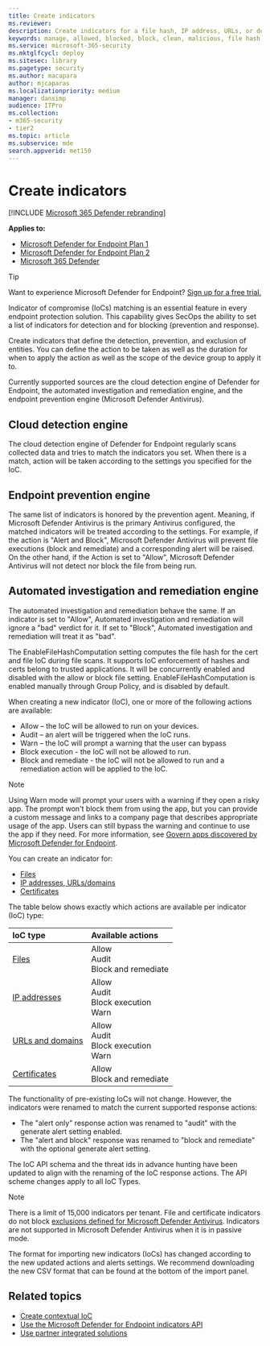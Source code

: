 ```yaml
---
title: Create indicators
ms.reviewer: 
description: Create indicators for a file hash, IP address, URLs, or domains that define the detection, prevention, and exclusion of entities.
keywords: manage, allowed, blocked, block, clean, malicious, file hash, ip address, urls, domain
ms.service: microsoft-365-security
ms.mktglfcycl: deploy
ms.sitesec: library
ms.pagetype: security
ms.author: macapara
author: mjcaparas
ms.localizationpriority: medium
manager: dansimp
audience: ITPro
ms.collection: 
- m365-security
- tier2
ms.topic: article
ms.subservice: mde
search.appverid: met150
---
```


# Create indicators

[!INCLUDE [Microsoft 365 Defender rebranding](../../includes/microsoft-defender.md)]

**Applies to:**

- [Microsoft Defender for Endpoint Plan 1](/microsoft-365/security/defender-endpoint/defender-endpoint-plan-1)
- [Microsoft Defender for Endpoint Plan 2](https://go.microsoft.com/fwlink/p/?linkid=2154037)
- [Microsoft 365 Defender](https://go.microsoft.com/fwlink/?linkid=2118804)

> [!TIP]
>
> Want to experience Microsoft Defender for Endpoint? [Sign up for a free trial.](https://www.microsoft.com/WindowsForBusiness/windows-atp?ocid=docs-wdatp-automationexclusionlist-abovefoldlink)

Indicator of compromise (IoCs) matching is an essential feature in every endpoint protection solution. This capability gives SecOps the ability to set a list of indicators for detection and for blocking (prevention and response).

Create indicators that define the detection, prevention, and exclusion of entities. You can define the action to be taken as well as the duration for when to apply the action as well as the scope of the device group to apply it to.

Currently supported sources are the cloud detection engine of Defender for Endpoint, the automated investigation and remediation engine, and the endpoint prevention engine (Microsoft Defender Antivirus).

## Cloud detection engine

The cloud detection engine of Defender for Endpoint regularly scans collected data and tries to match the indicators you set. When there is a match, action will be taken according to the settings you specified for the IoC.

## Endpoint prevention engine

The same list of indicators is honored by the prevention agent. Meaning, if Microsoft Defender Antivirus is the primary Antivirus configured, the matched indicators will be treated according to the settings. For example, if the action is "Alert and Block", Microsoft Defender Antivirus will prevent file executions (block and remediate) and a corresponding alert will be raised. On the other hand, if the Action is set to "Allow", Microsoft Defender Antivirus will not detect nor block the file from being run.

## Automated investigation and remediation engine

The automated investigation and remediation behave the same. If an indicator is set to "Allow", Automated investigation and remediation will ignore a "bad" verdict for it. If set to "Block", Automated investigation and remediation will treat it as "bad".

The EnableFileHashComputation setting computes the file hash for the cert and file IoC during file scans. It supports IoC enforcement of hashes and certs belong to trusted applications. It will be concurrently enabled and disabled with the allow or block file setting. EnableFileHashComputation is enabled manually through Group Policy, and is disabled by default.

When creating a new indicator (IoC), one or more of the following actions are available:

- Allow – the IoC will be allowed to run on your devices.
- Audit – an alert will be triggered when the IoC runs.
- Warn – the IoC will prompt a warning that the user can bypass 
- Block execution - the IoC will not be allowed to run.
- Block and remediate - the IoC will not be allowed to run and a remediation action will be applied to the IoC.

>[!NOTE]
> Using Warn mode will prompt your users with a warning if they open a risky app. The prompt won't block them from using the app, but you can provide a custom message and links to a company page that describes appropriate usage of the app. Users can still bypass the warning and continue to use the app if they need. For more information, see [Govern apps discovered by Microsoft Defender for Endpoint](/cloud-app-security/mde-govern).

You can create an indicator for:

- [Files](indicator-file.md)
- [IP addresses, URLs/domains](indicator-ip-domain.md)
- [Certificates](indicator-certificates.md)

The table below shows exactly which actions are available per indicator (IoC) type:

| IoC type | Available actions |
|:---|:---|
| [Files](indicator-file.md) | Allow <br> Audit <br> Block and remediate |
| [IP addresses](indicator-ip-domain.md) | Allow <br> Audit <br> Block execution <br> Warn |
| [URLs and domains](indicator-ip-domain.md) | Allow <br> Audit <br> Block execution<br> Warn |
| [Certificates](indicator-certificates.md) | Allow <br> Block and remediate |

The functionality of pre-existing IoCs will not change. However, the indicators were renamed to match the current supported response actions:

- The "alert only" response action was renamed to "audit" with the generate alert setting enabled.
- The "alert and block" response was renamed to "block and remediate" with the optional generate alert setting.

The IoC API schema and the threat ids in advance hunting have been updated to align with the renaming of the IoC response actions. The API scheme changes apply to all IoC Types.

> [!Note]
> There is a limit of 15,000 indicators per tenant. File and certificate indicators do not block [exclusions defined for Microsoft Defender Antivirus](/windows/security/threat-protection/microsoft-defender-antivirus/configure-exclusions-microsoft-defender-antivirus). Indicators are not supported in Microsoft Defender Antivirus when it is in passive mode.
>
> The format for importing new indicators (IoCs) has changed according to the new updated actions and alerts settings. We recommend downloading the new CSV format that can be found at the bottom of the import panel.

## Related topics

- [Create contextual IoC](respond-file-alerts.md#add-indicator-to-block-or-allow-a-file)
- [Use the Microsoft Defender for Endpoint indicators API](ti-indicator.md)
- [Use partner integrated solutions](partner-applications.md)
